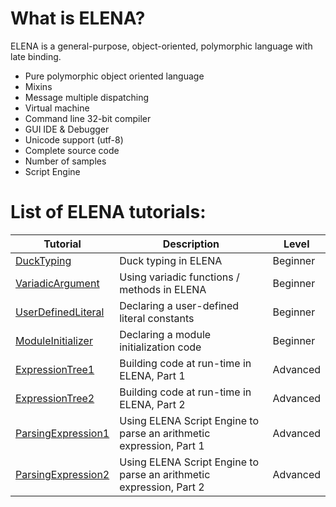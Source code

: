 # What is ELENA?

ELENA is a general-purpose, object-oriented, polymorphic language with late binding.
  - Pure polymorphic object oriented language
  - Mixins
  - Message multiple dispatching
  - Virtual machine
  - Command line 32-bit compiler
  - GUI IDE & Debugger
  - Unicode support (utf-8)
  - Complete source code
  - Number of samples
  - Script Engine

# List of ELENA tutorials:

Tutorial | Description | Level
-------- | ----------- | ----------
[DuckTyping](https://github.com/ELENA-LANG/tutorials/blob/master/DuckTyping/README.md) | Duck typing in ELENA | Beginner 
[VariadicArgument](https://github.com/ELENA-LANG/tutorials/blob/master/VariadicArgument/README.md) | Using variadic functions / methods in ELENA | Beginner 
[UserDefinedLiteral](https://github.com/ELENA-LANG/tutorials/tree/master/UserDefinedLiteral) | Declaring a user-defined literal constants | Beginner
[ModuleInitializer](https://github.com/ELENA-LANG/tutorials/tree/master/ModuleInitializer) | Declaring a module initialization code | Beginner
[ExpressionTree1](https://github.com/ELENA-LANG/tutorials/tree/master/ExpressionTree1) | Building code at run-time in ELENA, Part 1 | Advanced
[ExpressionTree2](https://github.com/ELENA-LANG/tutorials/tree/master/ExpressionTree2) | Building code at run-time in ELENA, Part 2 | Advanced
[ParsingExpression1](https://github.com/ELENA-LANG/tutorials/tree/master/ParsingExpression1) | Using ELENA Script Engine to parse an arithmetic expression, Part 1 | Advanced
[ParsingExpression2](https://github.com/ELENA-LANG/tutorials/tree/master/ParsingExpression2) | Using ELENA Script Engine to parse an arithmetic expression, Part 2 | Advanced